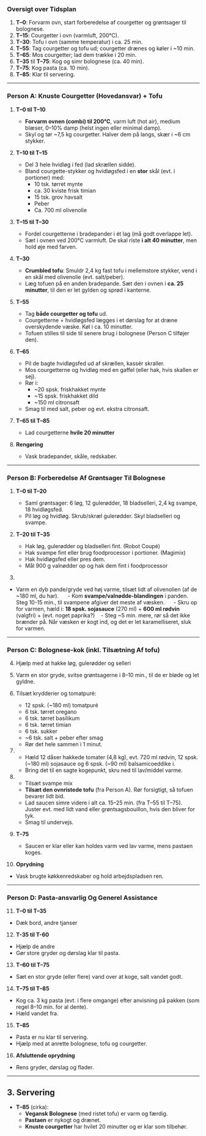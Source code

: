 ### Oversigt over Tidsplan

1. **T–0**: Forvarm ovn, start forberedelse af courgetter og grøntsager til bolognese.  
2. **T–15**: Courgetter i ovn (varmluft, 200°C).  
3. **T–30**: Tofu i ovn (samme temperatur) i ca. 25 min.  
4. **T–55**: Tag courgetter og tofu ud; courgetter drænes og køler i ~10 min.  
5. **T–65**: Mos courgetter; lad dem trække i 20 min.  
6. **T–35** til **T–75**: Kog og simr bolognese (ca. 40 min).  
7. **T–75**: Kog pasta (ca. 10 min).  
8. **T–85**: Klar til servering.
---

### Person A: Knuste Courgetter (Hovedansvar) + Tofu

1. **T–0 til T–10**  
   - **Forvarm ovnen (combi) til 200°C**, varm luft (hot air), medium blæser, 0–10% damp (helst ingen eller minimal damp).  
   - Skyl og tør ~7,5 kg courgetter. Halver dem på langs, skær i ~6 cm stykker.

2. **T–10 til T–15**  
   - Del 3 hele hvidløg i fed (lad skrællen sidde).  
   - Bland courgette-stykker og hvidløgsfed i en **stor** skål (evt. i portioner) med:  
     - 10 tsk. tørret mynte  
     - ca. 30 kviste frisk timian  
     - 15 tsk. grov havsalt  
     - Peber  
     - Ca. 700 ml olivenolie  

3. **T–15 til T–30**  
   - Fordel courgetterne i bradepander i ét lag (må godt overlappe let).  
   - Sæt i ovnen ved 200°C varmluft. De skal riste **i alt 40 minutter**, men hold øje med farven.

4. **T–30**  
   - **Crumbled tofu**: Smuldr 2,4 kg fast tofu i mellemstore stykker, vend i en skål med olivenolie (evt. salt/peber).  
   - Læg tofuen på en anden bradepande. Sæt den i ovnen i **ca. 25 minutter**, til den er let gylden og sprød i kanterne.  

5. **T–55**  
   - Tag **både courgetter og tofu** ud.  
   - Courgetterne + hvidløgsfed lægges i et dørslag for at dræne overskydende væske. Køl i ca. 10 minutter.  
   - Tofuen stilles til side til senere brug i bolognese (Person C tilføjer den).

6. **T–65**  
   - Pil de bagte hvidløgsfed ud af skrællen, kassér skraller.  
   - Mos courgetterne og hvidløg med en gaffel (eller hak, hvis skallen er sej).  
   - Rør i:  
     - ~20 spsk. friskhakket mynte  
     - ~15 spsk. friskhakket dild  
     - ~150 ml citronsaft  
   - Smag til med salt, peber og evt. ekstra citronsaft.  

7. **T–65 til T–85**  
   - Lad courgetterne **hvile 20 minutter** 

8. **Rengøring**  
   - Vask bradepander, skåle, redskaber.

---

### Person B: Forberedelse Af Grøntsager Til Bolognese

1. **T–0 til T–20**  
   - Saml grøntsager: 6 løg, 12 gulerødder, 18 bladselleri, 2,4 kg svampe, 18 hvidløgsfed.  
   - Pil løg og hvidløg. Skrub/skræl gulerødder. Skyl bladselleri og svampe.

2. **T–20 til T–35**  
   - Hak løg, gulerødder og bladselleri fint. (Robot Coupé)
   - Hak svampe fint eller brug foodprocessor i portioner. (Magimix)
   - Hak hvidløgsfed eller pres dem.  
   - Mål 900 g valnødder op og hak dem fint i foodprocessor 

3.    
- Varm en dyb pande/gryde ved høj varme, tilsæt lidt af olivenolien (af de ~180 ml, du har).  
   - Kom **svampe/valnødde-blandingen** i panden. Steg 10-15 min., til svampene afgiver det meste af væsken.  
   - Skru op for varmen, hæld i: **18 spsk. sojasauce** (270 ml) + **600 ml rødvin** (valgfri) + (evt. noget paprika?)
   - Steg ~5 min. mere, rør så det ikke brænder på. Når væsken er kogt ind, og det er let karamelliseret, sluk for varmen.

---

### Person C: Bolognese-kok (inkl. Tilsætning Af tofu)

4. Hjælp med at hakke løg, gulerødder og selleri
5. Varm en stor gryde, svitse grøntsagerne i 8–10 min., til de er bløde og let gyldne.

6. Tilsæt krydderier og tomatpuré:  
     - 12 spsk. (~180 ml) tomatpuré  
     - 6 tsk. tørret oregano  
     - 6 tsk. tørret basilikum  
     - 6 tsk. tørret timian  
     - 6 tsk. sukker  
     - ~6 tsk. salt + peber efter smag  
   - Rør det hele sammen i 1 minut.

7. 
   - Hæld 12 dåser hakkede tomater (4,8 kg), evt. 720 ml rødvin, 12 spsk. (~180 ml) sojasauce og 6 spsk. (~90 ml) balsamicoeddike i.  
   - Bring det til en sagte kogepunkt, skru ned til lav/middel varme.

8. 
	-  Tilsæt svampe mix 
   - **Tilsæt den ovnristede tofu** (fra Person A). Rør forsigtigt, så tofuen bevarer lidt bid.  
   - Lad saucen simre videre i alt ca. 15–25 min. (fra T–55 til T–75). Juster evt. med lidt vand eller grøntsagsbouillon, hvis den bliver for tyk.  
   - Smag til undervejs.

9. **T–75**  
   - Saucen er klar eller kan holdes varm ved lav varme, mens pastaen koges.

10. **Oprydning**  
   - Vask brugte køkkenredskaber og hold arbejdspladsen ren.

---

### Person D: Pasta-ansvarlig Og Generel Assistance

11. **T–0 til T–35**  
   - Dæk bord, andre tjanser

12. **T-35 til T-60**
   - Hjælp de andre
   - Gør store gryder og dørslag klar til pasta. 

13. **T–60 til T–75**  
   - Sæt en stor gryde (eller flere) vand over at koge, salt vandet godt.  

14. **T–75 til T–85**  
   - Kog ca. 3 kg pasta (evt. i flere omgange) efter anvisning på pakken (som regel 8–10 min. for al dente).  
   - Hæld vandet fra.

15. **T–85**  
   - Pasta er nu klar til servering.  
   - Hjælp med at anrette bolognese, tofu og courgetter.

16. **Afsluttende oprydning**  
   - Rens gryder, dørslag og flader.

---

## 3. Servering

- **T–85** (cirka):  
  - **Vegansk Bolognese** (med ristet tofu) er varm og færdig.  
  - **Pastaen** er nykogt og drænet.  
  - **Knuste courgetter** har hvilet 20 minutter og er klar som tilbehør.  
